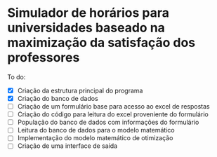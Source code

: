 # Simulador de horários para universidades baseado na maximização da satisfação dos professores

To do:

- [x] Criação da estrutura principal do programa
- [x] Criação do banco de dados
- [ ] Criação de um formulário base para acesso ao excel de respostas
- [ ] Criação do código para leitura do excel proveniente do formulário
- [ ] População do banco de dados com informações do formulário
- [ ] Leitura do banco de dados para o modelo matemático
- [ ] Implementação do modelo matemático de otimização 
- [ ] Criação de uma interface de saída
